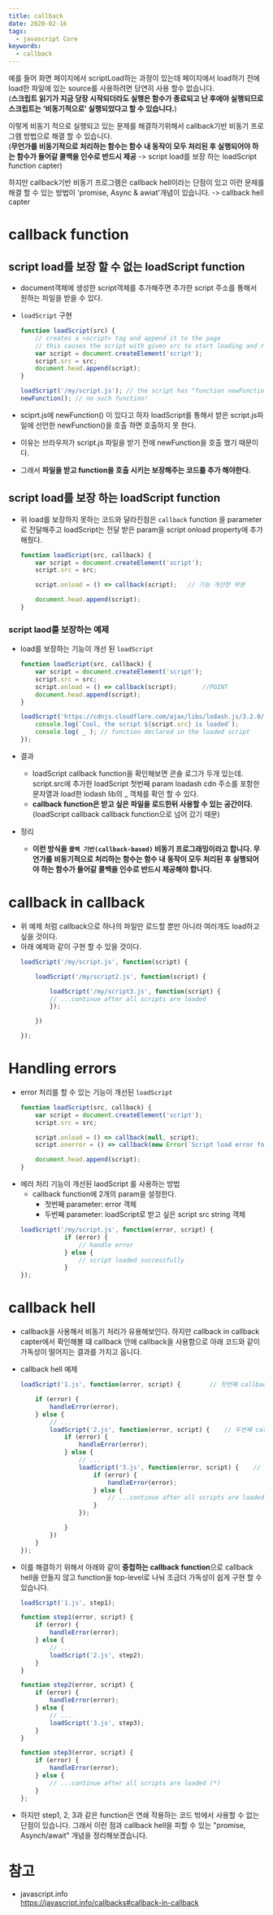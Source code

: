 ```yaml
---
title: callback
date: 2020-02-16
tags:
  - javascript Core
keywords:
  - callback
---
```




예를 들어 화면 페이지에서 scriptLoad하는 과정이 있는데 페이지에서 load하기 전에 load한 파일에 있는 source를 사용하려면 당연히 사용 할수 없습니다.  
(**스크립트 읽기가 지금 당장 시작되더라도 실행은 함수가 종료되고 난 후에야 실행되므로 스크립트는 ‘비동기적으로’ 실행되었다고 할 수 있습니다.**)

이렇게 비동기 적으로 실행되고 있는 문제를 해결하기위해서 callback기반 비동기 프로그램 방법으로 해결 할 수 있습니다.  
(**무언가를 비동기적으로 처리하는 함수는 함수 내 동작이 모두 처리된 후 실행되어야 하는 함수가 들어갈 콜백을 인수로 반드시 제공** -> script load를 보장 하는 loadScript function capter)

하지만 callback기반 비동기 프로그램은 callback hell이라는 단점이 있고 이런 문제를 해결 할 수 있는 방법이 'promise, Async & awiat'개념이 있습니다. -> callback hell capter



# callback function 
## script load를 보장 할 수 없는 loadScript function
* document객체에 생성한 script객체를 추가해주면 추가한 script 주소를 통해서 원하는 파일을 받을 수 있다.
* `loadScript` 구현
    ```js
    function loadScript(src) {
        // creates a <script> tag and append it to the page
        // this causes the script with given src to start loading and run when complete
        var script = document.createElement('script');
        script.src = src;
        document.head.append(script);
    }
    ```

    ```js
    loadScript('/my/script.js'); // the script has "function newFunction() {…}
    newFunction(); // no such function!
    ````
* sciprt.js에 newFunction() 이 있다고 하자 loadScript를 통해서 받은 script.js파일에 선언한 newFunction()을 호출 하면 호출하지 못 한다.
* 이유는 브라우저가 script.js 파일을 받기 전에 newFunction을 호출 했기 때문이다.
* 그래서 **파일을 받고 function을 호출 시키는 보장해주는 코드를 추가 해야한다.**

## script load를 보장 하는 loadScript function
* 위 load를 보장하지 못하는 코드와 달라진점은 `callback` function 을 parameter로 전달해주고 loadScript는 전달 받은 param을 script onload property에 추가해줬다.
    ```js
    function loadScript(src, callback) {
        var script = document.createElement('script');
        script.src = src;

        script.onload = () => callback(script);   // 기능 개선한 부분

        document.head.append(script);
    }
    ```

### script laod를 보장하는 예제
* load를 보장하는 기능이 개선 된 `loadScript`
    ```js
    function loadScript(src, callback) {
        var script = document.createElement('script');
        script.src = src;
        script.onload = () => callback(script);       //POINT
        document.head.append(script);
    }

    loadScript('https://cdnjs.cloudflare.com/ajax/libs/lodash.js/3.2.0/lodash.js', script => {
        console.log(`Cool, the script ${script.src} is loaded`);
        console.log( _ ); // function declared in the loaded script
    });
    ```
* 결과 
    - loadScript callback function을 확인해보면 콘솔 로그가 두개 있는데. script.src에 추가한 loadScript 첫번째 param loadash cdn 주소를 포함한 문자열과 load한 lodash lib의 _ 객체를 확인 할 수 있다.
    - **callback function은 받고 싶은 파일을 로드한뒤 사용할 수 있는 공간이다.**(loadScript callback callback function으로 넘어 갔기 때문)

* 정리 
    - **이런 방식을 `콜백 기반(callback-based)` 비동기 프로그래밍이라고 합니다. 무언가를 비동기적으로 처리하는 함수는 함수 내 동작이 모두 처리된 후 실행되어야 하는 함수가 들어갈 콜백을 인수로 반드시 제공해야 합니다.**

# callback in callback 
* 위 예제 처럼 callback으로 하나의 파일만 로드할 뿐만 아니라 여러개도 load하고 싶을 것이다. 
* 아래 예제와 같이 구현 할 수 있을 것이다.
    ```js
    loadScript('/my/script.js', function(script) {

        loadScript('/my/script2.js', function(script) {

            loadScript('/my/script3.js', function(script) {
            // ...continue after all scripts are loaded
            });

        })

    });
    ```

# Handling errors 
* error 처리를 할 수 있는 기능이 개선된 `loadScript`
    ```js
    function loadScript(src, callback) {
        var script = document.createElement('script');
        script.src = src;

        script.onload = () => callback(null, script);
        script.onerror = () => callback(new Error(`Script load error for ${src}`));

        document.head.append(script);
    }
    ```
* 에러 처리 기능이 개선된 laodScript 를 사용하는 방법
    - callback function에 2개의 param을 설정한다.
        - 첫번째 parameter: error 객체
        - 두번째 parameter: loadScript로 받고 싶은 script src string 객체
    ```js
    loadScript('/my/script.js', function(error, script) {
                if (error) {
                    // handle error
                } else {
                    // script loaded successfully
                }
    });
    ```

# callback hell
* callback을 사용해서 비동기 처리가 유용해보인다. 하지만 callback in callback capter에서 확인해볼 떄 callback 안에 callback을 사용함으로 아래 코드와 같이 가독성이 떨어지는 결과를 가지고 옵니다.

* callback hell 예제
    ```js
    loadScript('1.js', function(error, script) {        // 첫번째 callback

        if (error) {
            handleError(error);
        } else {
            // ...
            loadScript('2.js', function(error, script) {    // 두번째 callback
                if (error) {
                    handleError(error);
                } else {
                    // ...
                    loadScript('3.js', function(error, script) {    // 세번째 callback
                        if (error) {
                            handleError(error);
                        } else {
                            // ...continue after all scripts are loaded (*)
                        }
                    });

                }
            })
        }
    });
    ```

* 이를 해결하기 위해서 아래와 같이 **중첩하는 callback function**으로 callback hell을 만들지 않고 function을 top-level로 나눠 조금더 가독성이 쉽게 구현 할 수 있습니다. 
    ```js
    loadScript('1.js', step1);

    function step1(error, script) {
        if (error) {
            handleError(error);
        } else {
            // ...
            loadScript('2.js', step2);
        }
    }

    function step2(error, script) {
        if (error) {
            handleError(error);
        } else {
            // ...
            loadScript('3.js', step3);
        }
    }

    function step3(error, script) {
        if (error) {
            handleError(error);
        } else {
            // ...continue after all scripts are loaded (*)
        }
    };
    ```
* 하지만 step1, 2, 3과 같은 function은 연쇄 작용하는 코드 밖에서 사용할 수 없는 단점이 있습니다. 그래서 이런 점과 callback hell을 피할 수 있는 "promise, Asynch/await" 개념을 정리해보겠습니다.


# 참고 
- javascript.info  
https://javascript.info/callbacks#callback-in-callback